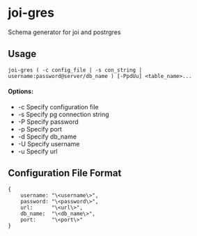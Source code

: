 # joi-gres
Schema generator for joi and postrgres

## Usage

    joi-gres ( -c config_file | -s con_string | username:password@server/db_name ) [-PpdUu] <table_name>...

#### Options:
  * -c  Specify configuration file
  * -s  Specify pg connection string
  * -P  Specify password
  * -p  Specify port
  * -d  Specify db_name
  * -U  Specify username
  * -u  Specify url

####

##
  
## Configuration File Format

```
{
    username: "\<username\>",
    password: "\<password\>",
    url:      "\<url\>",
    db_name:  "\<db_name\>",
    port:     "\<port\>"
}
```

##

#

